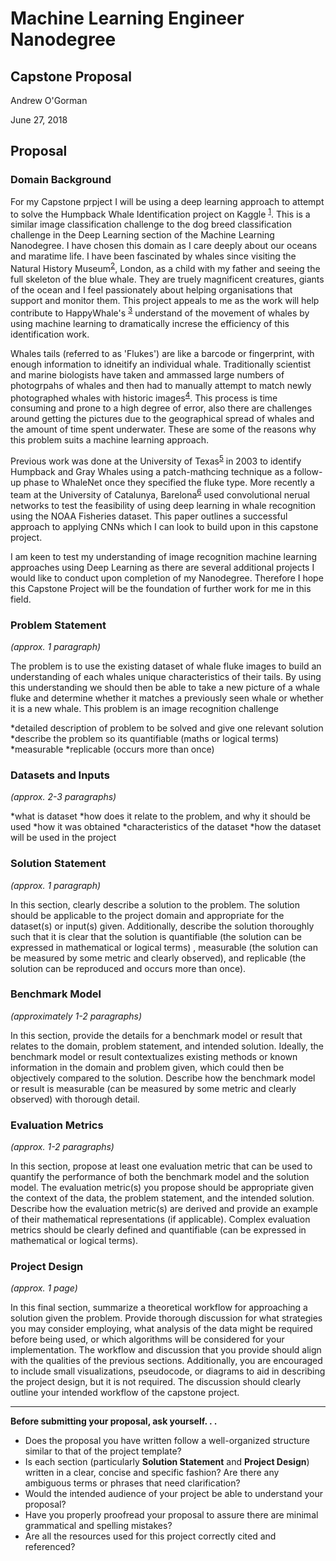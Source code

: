 # Machine Learning Engineer Nanodegree
## Capstone Proposal
Andrew O'Gorman 

June 27, 2018

## Proposal

### Domain Background

For my Capstone prpject I will be using a deep learning approach to attempt to solve the Humpback Whale Identification project on Kaggle <sup>[1]</sup>. This is a similar image classification challenge to the dog breed classification challenge in the Deep Learning section of the Machine Learning Nanodegree. I have chosen this domain as I care deeply about our oceans and maratime life. I have been fascinated by whales since visiting the Natural History Museum<sup>[2]</sup>, London, as a child with my father and seeing the full skeleton of the blue whale. They are truely magnificent creatures, giants of the ocean and I feel passionately about helping organisations that support and monitor them. This project appeals to me as the work will help contribute to HappyWhale's <sup>[3]</sup> understand of the movement of whales by using machine learning to dramatically increse the efficiency of this identification work. 

Whales tails (referred to as 'Flukes') are like a barcode or fingerprint, with enough information to idneitify an individual whale. Traditionally scientist and marine biologists have taken and ammassed large numbers of photogrpahs of whales and then had to manually attempt to match newly photographed whales with historic images<sup>[4]</sup>. This process is time consuming and prone to a high degree of error, also there are challenges around getting the pictures due to the geographical spread of whales and the amount of time spent underwater. These  are some of the reasons why this problem suits a machine learning approach.

Previous work was done at the University of Texas<sup>[5]</sup> in 2003 to identify Humpback and Gray Whales using a patch-mathcing technique as a follow-up phase to WhaleNet once they specified the fluke type. More recently a team at the University of Catalunya, Barelona<sup>[6]</sup> used convolutional nerual networks to test the feasibility of using deep learning in whale recognition using the NOAA Fisheries dataset. This paper outlines a successful approach to applying CNNs which I can look to build upon in this capstone project.

I am keen to test my understanding of image recognition machine learning approaches using Deep Learning as there are several additional projects I would like to conduct upon completion of my Nanodegree. Therefore I hope this Capstone Project will be the foundation of further work for me in this field.


### Problem Statement
_(approx. 1 paragraph)_

The problem is to use the existing dataset of whale fluke images to build an understanding of each whales unique characteristics of their tails. By using this understanding we should then be able to take a new picture of a whale fluke and determine whether it matches a previously seen whale or whether it is a new whale. This problem is an image recognition challenge 



*detailed description of problem to be solved and give one relevant solution
*describe the problem so its quantifiable (maths or logical terms)
*measurable
*replicable (occurs more than once)




### Datasets and Inputs
_(approx. 2-3 paragraphs)_

*what is dataset
*how does it relate to the problem, and why it should be used
*how it was obtained
*characteristics of the dataset
*how the dataset will be used in the project



### Solution Statement
_(approx. 1 paragraph)_

In this section, clearly describe a solution to the problem. The solution should be applicable to the project domain and appropriate for the dataset(s) or input(s) given. Additionally, describe the solution thoroughly such that it is clear that the solution is quantifiable (the solution can be expressed in mathematical or logical terms) , measurable (the solution can be measured by some metric and clearly observed), and replicable (the solution can be reproduced and occurs more than once).

### Benchmark Model
_(approximately 1-2 paragraphs)_

In this section, provide the details for a benchmark model or result that relates to the domain, problem statement, and intended solution. Ideally, the benchmark model or result contextualizes existing methods or known information in the domain and problem given, which could then be objectively compared to the solution. Describe how the benchmark model or result is measurable (can be measured by some metric and clearly observed) with thorough detail.

### Evaluation Metrics
_(approx. 1-2 paragraphs)_

In this section, propose at least one evaluation metric that can be used to quantify the performance of both the benchmark model and the solution model. The evaluation metric(s) you propose should be appropriate given the context of the data, the problem statement, and the intended solution. Describe how the evaluation metric(s) are derived and provide an example of their mathematical representations (if applicable). Complex evaluation metrics should be clearly defined and quantifiable (can be expressed in mathematical or logical terms).

### Project Design
_(approx. 1 page)_

In this final section, summarize a theoretical workflow for approaching a solution given the problem. Provide thorough discussion for what strategies you may consider employing, what analysis of the data might be required before being used, or which algorithms will be considered for your implementation. The workflow and discussion that you provide should align with the qualities of the previous sections. Additionally, you are encouraged to include small visualizations, pseudocode, or diagrams to aid in describing the project design, but it is not required. The discussion should clearly outline your intended workflow of the capstone project.

-----------

[1]: https://www.kaggle.com/c/whale-categorization-playground
[2]: http://www.nhm.ac.uk/discover/news/2017/july/museum-unveils-hope-the-blue-whale-skeleton.html
[3]: https://happywhale.com/home
[4]: https://www.nationalgeographic.com/adventure/adventure-blog/2016/05/04/whos-that-whale-your-photo-could-help-i-d-a-humpback/
[5]: https://link.springer.com/chapter/10.1007/3-540-45103-X_16
[6]: https://arxiv.org/pdf/1604.05605.pdf


**Before submitting your proposal, ask yourself. . .**

- Does the proposal you have written follow a well-organized structure similar to that of the project template?
- Is each section (particularly **Solution Statement** and **Project Design**) written in a clear, concise and specific fashion? Are there any ambiguous terms or phrases that need clarification?
- Would the intended audience of your project be able to understand your proposal?
- Have you properly proofread your proposal to assure there are minimal grammatical and spelling mistakes?
- Are all the resources used for this project correctly cited and referenced?
